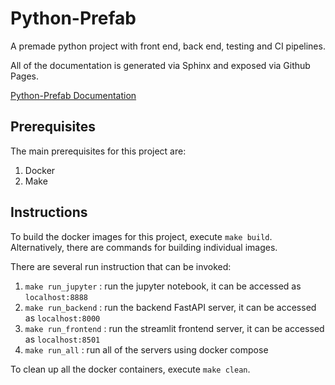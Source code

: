 # Python-Prefab
A premade python project with front end, back end, testing and CI pipelines.

All of the documentation is generated via Sphinx and exposed via Github Pages.

[Python-Prefab Documentation](https://philliams.github.io/Python-Prefab/)

## Prerequisites
The main prerequisites for this project are:

1. Docker
2. Make


## Instructions

To build the docker images for this project, execute `make build`. Alternatively, there are commands for building individual images.

There are several run instruction that can be invoked:
1. `make run_jupyter` : run the jupyter notebook, it can be accessed as `localhost:8888`
2. `make run_backend` : run the backend FastAPI server, it can be accessed as `localhost:8000`
3. `make run_frontend` : run the streamlit frontend server, it can be accessed as `localhost:8501`
4. `make run_all` : run all of the servers using docker compose

To clean up all the docker containers, execute `make clean`.